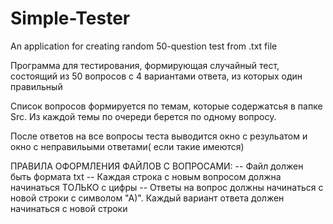 # Simple-Tester
An application for creating random 50-question test from .txt file

 Программа для тестирования, формирующая случайный тест, состоящий из 50 вопросов с 4 вариантами ответа, из которых один правильный

 Список вопросов формируется по темам, которые содержатсья в папке Src. Из каждой темы по очереди берется по одному вопросу.

 После ответов на все вопросы теста выводится окно с резульатом и окно с неправильыми ответами( если такие имеются)


ПРАВИЛА ОФОРМЛЕНИЯ ФАЙЛОВ С ВОПРОСАМИ:
-- Файл должен быть формата txt
-- Каждая строка с новым вопросом должна начинаться ТОЛЬКО с цифры
-- Ответы на вопрос должны начинаться с новой строки с символом  "А)". Каждый вариант ответа должен начинаться с новой строки
